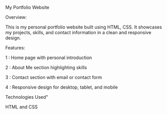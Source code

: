 My Portfolio Website


Overview:

This is my personal portfolio website built using HTML, CSS.
It showcases my projects, skills, and contact information in a clean and responsive design.

Features:

1 : Home page with personal introduction

2 : About Me section highlighting skills

3 : Contact section with email or contact form

4 : Responsive design for desktop, tablet, and mobile

Technologies Used"

HTML and CSS
